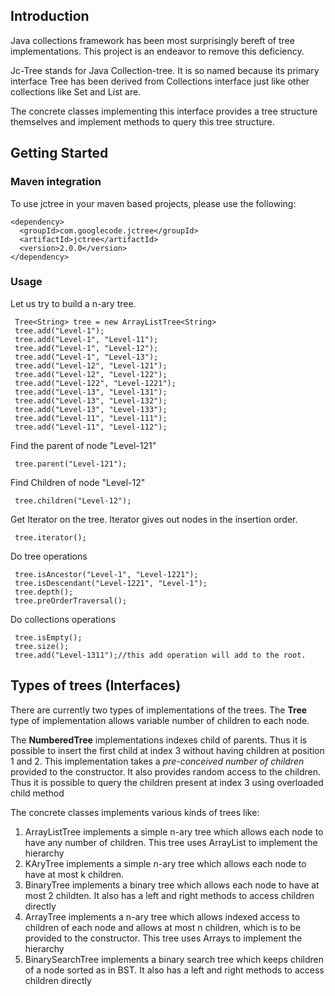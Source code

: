 ## Introduction ##
Java collections framework has been most surprisingly bereft of tree implementations. This project is an endeavor to remove this deficiency.

Jc-Tree stands for Java Collection-tree. It is so named because its primary interface Tree has been derived from Collections interface just like other collections like Set and List are.

The concrete classes implementing this interface provides a tree structure themselves and implement methods to query this tree structure.

## Getting Started ##

### Maven integration ###

To use jctree in your maven based projects, please use the following:
```
<dependency>
  <groupId>com.googlecode.jctree</groupId>
  <artifactId>jctree</artifactId>
  <version>2.0.0</version>
</dependency>
```

### Usage ###

Let us try to build a n-ary tree.
```
 Tree<String> tree = new ArrayListTree<String>
 tree.add("Level-1");
 tree.add("Level-1", "Level-11");
 tree.add("Level-1", "Level-12");
 tree.add("Level-1", "Level-13");
 tree.add("Level-12", "Level-121");
 tree.add("Level-12", "Level-122");
 tree.add("Level-122", "Level-1221");
 tree.add("Level-13", "Level-131");
 tree.add("Level-13", "Level-132");
 tree.add("Level-13", "Level-133");
 tree.add("Level-11", "Level-111");
 tree.add("Level-11", "Level-112");
```
Find the parent of node "Level-121"
```
 tree.parent("Level-121");
```
Find Children of node "Level-12"
```
 tree.children("Level-12");
```
Get Iterator on the tree. Iterator gives out nodes in the insertion order.
```
 tree.iterator();
```
Do tree operations
```
 tree.isAncestor("Level-1", "Level-1221");
 tree.isDescendant("Level-1221", "Level-1");
 tree.depth();
 tree.preOrderTraversal();
```
Do collections operations
```
 tree.isEmpty();
 tree.size();
 tree.add("Level-1311");//this add operation will add to the root.
```
## Types of trees (Interfaces) ##
There are currently two types of implementations of the trees. The **Tree** type of implementation allows variable number of children to each node.

The **NumberedTree** implementations indexes child of parents. Thus it is possible to insert the first child at index 3 without having children at position 1 and 2. This implementation takes a _pre-conceived number of children_ provided to the constructor. It also provides random access to the children. Thus it is possible to query the children present at index 3 using overloaded child method

The concrete classes implements various kinds of trees like:

  1. ArrayListTree implements a simple n-ary tree which allows each node to have any number of children. This tree uses ArrayList to implement the hierarchy
  1. KAryTree implements a simple n-ary tree which allows each node to have at most k children.
  1. BinaryTree implements a binary tree which allows each node to have at most 2 childten. It also has a left and right methods to access children directly
  1. ArrayTree implements a n-ary tree which allows indexed access to children of each node and allows at most n children, which is to be provided to the constructor. This tree uses Arrays to implement the hierarchy
  1. BinarySearchTree implements a binary search tree which keeps children of a node sorted as in BST. It also has a left and right methods to access children directly